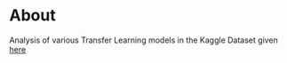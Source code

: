 # About
Analysis of various Transfer Learning models in the Kaggle Dataset given [here](https://www.kaggle.com/c/ultrasound-nerve-segmentation)